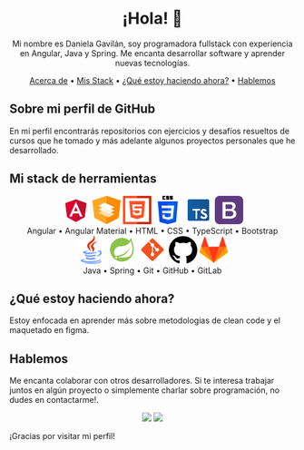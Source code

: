 <h1 align="center">¡Hola! 👋</h1>

<p align="center">Mi nombre es Daniela Gavilán, soy programadora fullstack con experiencia en Angular, Java y Spring. Me encanta desarrollar software y aprender nuevas tecnologías.</p>

<div align="center">
    <a href="#acerca-de">Acerca de</a> •
    <a href="#herramientas">Mis Stack</a> •
    <a href="#actualmente">¿Qué estoy haciendo ahora?</a> •
    <a href="#hablemos">Hablemos</a>
</div>


## Sobre mi perfil de GitHub <a name="acerca-de"></a>

En mi perfil encontrarás repositorios con ejercicios y desafíos resueltos de cursos que he tomado y más adelante algunos proyectos personales que he desarrollado.

## Mi stack de herramientas <a name="herramientas"></a>

<div align="center">    
    <img src="assets/angular.png" alt="Angular logo" width="50" height="50">
    <img src="assets/material.png" alt="Angular Material logo" width="50" height="50">
    <img src="assets/html.png" alt="HTML logo" width="50" height="50">
    <img src="assets/css-3.png" alt="CSS logo" width="50" height="50">
    <img src="assets/typescript.png" alt="TypeScript logo" width="50" height="50">
    <img src="assets/bootstrap.png" alt="Bootstrap logo" width="50" height="50">
    <br>
    Angular • Angular Material • HTML • CSS • TypeScript • Bootstrap 
    <br>    
    <img src="assets/java.png" alt="Java logo" width="50" height="50">
    <img src="assets/spring-boot.png" alt="Spring logo" width="50" height="50">
    <img src="assets/git.png" alt="Git logo" width="50" height="50">
    <img src="assets/github.png" alt="GitHub logo" width="50" height="50">
    <img src="assets/gitlab.png" alt="GitLab logo" width="50" height="50">
    <br>
    Java • Spring • Git • GitHub • GitLab
</div>


## ¿Qué estoy haciendo ahora? <a name="actualmente"></a>

Estoy enfocada en aprender más sobre metodologias de clean code y el maquetado en figma.

## Hablemos <a name="hablemos"></a>

Me encanta colaborar con otros desarrolladores. Si te interesa trabajar juntos en algún proyecto o simplemente charlar sobre programación, no dudes en contactarme!.

<p align="center">
  <a href="https://discord.com/channels/@me/2921" rel="noopener noreferrer" target="_blank"><img src="https://img.shields.io/badge/-Discord-7289DA?style=flat-square&logo=discord&logoColor=white"></a>
  <a href="https://www.linkedin.com/in/daniela-gavilán-bba28122a/" rel="noopener noreferrer" target="_blank"><img src="https://img.shields.io/badge/-LinkedIn-0077B5?style=flat-square&logo=linkedin&logoColor=white"></a>
</p>



¡Gracias por visitar mi perfil!
